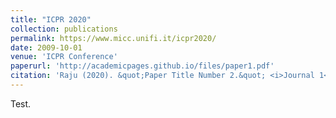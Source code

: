 ```yaml
---
title: "ICPR 2020"
collection: publications
permalink: https://www.micc.unifi.it/icpr2020/
date: 2009-10-01
venue: 'ICPR Conference'
paperurl: 'http://academicpages.github.io/files/paper1.pdf'
citation: 'Raju (2020). &quot;Paper Title Number 2.&quot; <i>Journal 1</i>. 1(2).'
---
```


Test.
